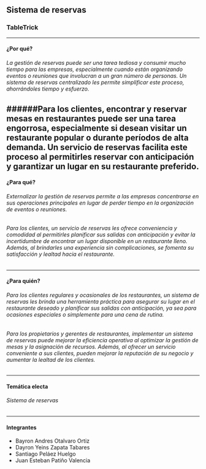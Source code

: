 ##  Sistema de reservas 

###  TableTrick

------------
#### ¿Por qué?
###### La gestión de reservas puede ser una tarea tediosa y consumir mucho tiempo para las empresas, especialmente cuando están organizando eventos o reuniones que involucran a un gran número de personas. Un sistema de reservas centralizado les permite simplificar este proceso, ahorrándoles tiempo y esfuerzo.

######Para los clientes, encontrar y reservar mesas en restaurantes puede ser una tarea engorrosa, especialmente si desean visitar un restaurante popular o durante períodos de alta demanda. Un servicio de reservas facilita este proceso al permitirles reservar con anticipación y garantizar un lugar en su restaurante preferido.
------------

#### ¿Para qué?
###### Externalizar la gestión de reservas permite a las empresas concentrarse en sus operaciones principales en lugar de perder tiempo en la organización de eventos o reuniones.

###### Para los clientes, un servicio de reservas les ofrece conveniencia y comodidad al permitirles planificar sus salidas con anticipación y evitar la incertidumbre de encontrar un lugar disponible en un restaurante lleno. Además, al brindarles una experiencia sin complicaciones, se fomenta su satisfacción y lealtad hacia el restaurante.

------------


#### ¿Para quién? 
###### Para los clientes regulares y ocasionales de los restaurantes, un sistema de reservas les brinda una herramienta práctica para asegurar su lugar en el restaurante deseado y planificar sus salidas con anticipación, ya sea para ocasiones especiales o simplemente para una cena de rutina.

###### Para los propietarios y gerentes de restaurantes, implementar un sistema de reservas puede mejorar la eficiencia operativa al optimizar la gestión de mesas y la asignación de recursos. Además, al ofrecer un servicio conveniente a sus clientes, pueden mejorar la reputación de su negocio y aumentar la lealtad de los clientes.

------------
#### Temática electa
###### Sistema de reservas

------------
#### Integrantes
- Bayron Andres Otalvaro Ortiz
- Dayron Yeins Zapata Tabares
- Santiago Peláez Huelgo
- Juan Esteban Patiño Valencia

